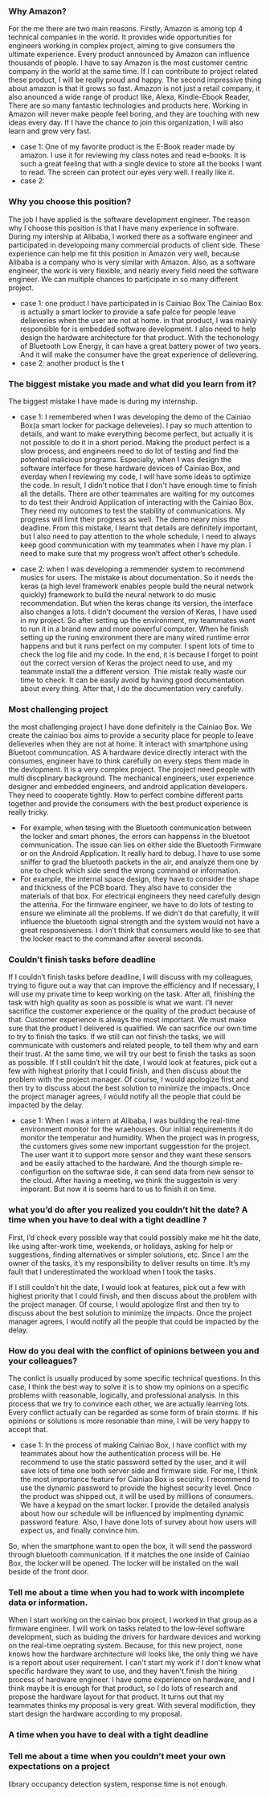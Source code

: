 ### Why Amazon?
For the me there are two main reasons.
Firstly, Amazon is among top 4 technical companies in the world. It provides wide opportunities for engineers working in complex project, aiming to give consumers the ultimate experience. Every product announced by Amazon can influence thousands of people. I have to say Amazon is the most customer centric company in the world at the same time. If I can contribute to project related these product, I will be really proud and happy.
The second impressive thing about amazon is that it grows so fast. Amazon is not just a retail company, it also anounced a wide range of product like, Alexa, Kindle-Ebook Reader, There are so many fantastic technologies and products here. Working in Amazon will never make people feel boring, and they are touching with new ideas every day. If I have the chance to join this organization, I will also learn and grow very fast.
- case 1: One of my favorite product is the E-Book reader made by amazon. I use it for reviewing my class notes and read e-books. It is such a great feeling that with a single device to store all the books I want to read. The screen can protect our eyes very well. I really like it.
- case 2: 


### Why you choose this position?
The job I have applied is the software development engineer. The reason why I choose this position is that I have many experience in software. During my intership at Alibaba, I worked there as a software engineer and participated in developoing many commercial products of client side. These experience can help me fit this position in Amazon very well, because Alibaba is a company who is very similar with Amazon. Also, as a software engineer, the work is very flexible, and nearly every field need the software engineer. We can multiple chances to participate in so many different project. 
- case 1: one product I have participated in is Cainiao Box The Cainiao Box is actually a smart locker to provide a safe palce for people leave delieveries when the user are not at home. in that product, I was mainly responsible for is embedded software development. I also need to help design the hardware architecture for that product. With the techonology of Bluetooth Low Energy, it can have a great battery power of two years. And it will make the consumer have the great experience of delievering.
- case 2: another product is the t


### The biggest mistake you made and what did you learn from it?

The biggest mistake I have made is during my internship.
- case 1: I remembered when I was developing the demo of the Cainiao Box(a smart locker for package delieveies). I pay so much attention to details, and want to make everything become perfect, but actually it is not possible to do it in a short period. Making the product perfect is a slow process, and engineers need to do lot of testing and find the potential malicious programs. Especially, when I was design the software interface for these hardware devices of Cainiao Box, and everday when I reviewing my code, I will have some ideas to optimize the code. In result, I didn't notice that I don't have enough time to finish all the details. There are other teammates are waiting for my outcomes to do test their Android Application of interacting with the Cainiao Box. They need my outcomes to test the stability of communications. My progress will limit their progress as well. The demo neary miss the deadline. From this mistake, I learnt that details are definitely important, but I also need to pay attention to the whole schedule, I need to always keep good communication with my teammates when I have my plan. I need to make sure that my progress won’t affect other’s schedule. 

- case 2: when I was developing a remmender system to recommend musics for users. The mistake is about documentation. So it needs the keras (a high level framework enables people build the neural network quickly) framework to build the neural network to do music recommendation. But when the keras change its version, the interface also changes a lots. I didn't document the version of Keras, I have used in my project. So after setting up the environment, my teammates want to run it in a brand new and more powerful computer. When he finish setting up the runing environment there are many wired runtime error happens and but it runs perfect on my computer. I spent lots of time to check the log file and my code. In the end, it is because I forget to point out the correct version of Keras the project need to use, and my teammate install the a different version. Thie mistak really waste our time to check. It can be easily avoid by having good documentation about every thing. After that, I do the documentation very carefully.

### Most challenging project
the most challenging project I have done definitely is the Cainiao Box. We create the cainiao box aims to provide a security place for people to leave delieveries when they are not at home. It interact with smartphone using Bluetoot communcation. AS A hardware device directly interact with the consumes, engineer have to think carefully on every steps them made in the devlopment. It is a very complex project. The project need people with multi discplinary background. The mechanical engineers, user experience designer and embedded engineers, and android application developers. They need to cooperate tightly. How to perfect combine different parts together and provide the consumers with the best product experience is really tricky. 
- For example, when tesing with the Bluetooth communication between the locker and smart phones, the errors can happenss in the bluetoot communication. The issue can lies on either side the Bluetooth Firmware or on the Android Application. It really hard to debug. I have to use some sniffer to grad the bluetooth packets in the air, and analyze them one by one to check which side send the wrong command or information. 
- For example, the internal space design, they have to consider the shape and thickness of the PCB board. They also have to consider the materials of that box. For electrical engineers they need carefully design the attenna. For the firmware engineer, we have to do lots of testing to ensure we eliminate all the problems. If we didn’t do that carefully, it will influence the bluetooth signal strength and the system would not have a great responsiveness. I don’t think that consumers would like to see that the locker react to the command after several seconds.


### Couldn’t finish tasks before deadline

If I couldn’t finish tasks before deadline, I will discuss with my colleagues, trying to figure out a way that can improve the efficiency and If necessary, I will use my private time to keep working on the task. After all, finishing the task with high quality as soon as possible is what we want. I’ll never sacrifice the customer experience or the quality of the product because of that. Customer experience is always the most important. We must make sure that the product I delivered is qualified. We can sacrifice our own time to try to finish the tasks. 
If we still can not finish the tasks, we will communicate with customers and related people, to tell them why and earn their trust. At the same time, we will try our best to finish the tasks as soon as possible.
If I still couldn’t hit the date, I would look at features, pick out a few with highest priority that I could finish, and then discuss about the problem with the project manager. Of course, I would apologize first and then try to discuss about the best solution to minimize the impacts. Once the project manager agrees, I would notify all the people that could be impacted by the delay.

- case 1: When I was a intern at Alibaba, I was building the real-time environment monitor for the wraehouses. Our initial requirements it do monitor the temperatur and humidity. When the project was in  progress, the customers gives some new important suggesstion for the project. The user want it to support more sensor and they want these sensors and be easily attached to the hardware. And the thourgh simple re-configurtion on the softwrae side, it can send data from new sensor to the cloud. After having a meeting, we think the suggestoin is very imporant. But now it is seems hard to us to finish it on time.


### what you’d do after you realized you couldn’t hit the date? A time when you have to deal with a tight deadline ? 
First, I’d check every possible way that could possibly make me hit the date, like using after-work time, weekends, or holidays, asking for help or suggestions, finding alternatives or simpler solutions, etc. Since I am the owner of the tasks, it’s my responsibility to deliver results on time. It’s my fault that I underestimated the workload when I took the tasks.

If I still couldn’t hit the date, I would look at features, pick out a few with highest priority that I could finish, and then discuss about the problem with the project manager. Of course, I would apologize first and then try to discuss about the best solution to minimize the impacts. Once the project manager agrees, I would notify all the people that could be impacted by the delay.

### How do you deal with the conflict of opinions between you and your colleagues?

The conlict is usually produced by some specific technical questions. In this case, I think the best way to solve it is to show my opinions on a specific problems wiith reasonable, logically, and professional analysis. In this process that we try to convince each other, we are actually learning lots. Every conflict actually can be regarded as some form of brain storms. If his opinions or solutions is more resonable than mine, I will be very happy to accept that.

- case 1: In the process of making Cainiao Box, I have conflict with my teammates about how the authentication process will be. He recommend to use the static password setted by the user, and it will save lots of time one both server side and firmware side. For me, I think the most importance feature for Cainiao Box is security. I recommend to use the dynamic password to provide the highest security level. Once the product was shipped out, it will be used by milllions of consumers. We have a keypad on the smart locker. I provide the detailed analysis about how our schedule will be influenced by implmenting dynamic password feature. Also, I have done lots of survey about how users will expect us, and finally convince him.

So, when the smartphone want to open the box, it will send the password through bluetooth communication. If it matches the one inside of Cainiao Box, the locker will be opened.
The locker will be installed on the wall beside of the front door.

###  Tell me about a time when you had to work with incomplete data or information.

When I start working on the cainiao box project, I worked in that group as a firmware engineer. I will work on tasks related to the low-level software development, such as buiding the drivers for hardware devices and working on the real-time oeprating system. Because, for this new project, none knows how the hardware architecture will looks like, the only thing we have is a report about user requirement. I can't start my work if I don't know what specific hardware they want to use, and they haven't finish the hiring process of hardware engineer. 
I have some experience on hardware, and I think maybe it is enough for that product, so I do lots of research and propose the hardware layout for that product. It turns out that my teammates thinks my proposal is very great. With several modifiction, they start design the hardware according to my proposal.


### A time when you have to deal with a tight deadline



### Tell me about a time when you couldn’t meet your own expectations on a project

library occupancy detection system, response time is not enough.


###  